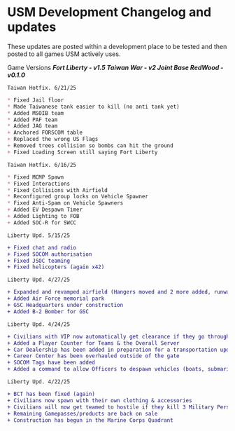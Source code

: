 # **USM Development Changelog and updates**

These updates are posted within a development place to be tested and then posted to all games USM actively uses.

Game Versions
***Fort Liberty - v1.5 Taiwan War - v2 Joint Base RedWood - v0.1.0***

`Taiwan Hotfix. 6/21/25`
```md
* Fixed Jail floor
* Made Taiwanese tank easier to kill (no anti tank yet)
* Added MSOIB team
* Added PAF team
* Added JAG team
+ Anchored FORSCOM table
+ Replaced the wrong US Flags
+ Removed trees collision so bombs can hit the ground
+ Fixed Loading Screen still saying Fort Liberty
```

`Taiwan Hotfix. 6/16/25`
```md
* Fixed MCMP Spawn
* Fixed Interactions
* Fixed Collisions with Airfield
* Reconfigured group locks on Vehicle Spawner
* Fixed Anti-Spam on Vehicle Spawners
+ Added EV Despawn Timer
+ Added Lighting to FOB
+ Added SOC-R for SWCC
```

`Liberty Upd. 5/15/25`
```diff
+ Fixed chat and radio
+ Fixed SOCOM authorisation
+ Fixed JSOC teaming
+ Fixed helicopters (again x42)
```

`Liberty Upd. 4/27/25`
```diff
+ Expanded and revamped airfield (Hangers moved and 2 more added, runways extended, taxi lanes updated)
+ Added Air Force memorial park
+ GSC Headquarters under construction
+ Added B-2 Bomber for GSC
```

`Liberty Upd. 4/24/25`
```diff
+ Civilians with VIP now automatically get clearance if they go through the VIP lane
+ Added a Player Counter for Teams & the Overall Server
+ Car Dealership has been added in preparation for a transportation update
+ Career Center has been overhauled outside of the gate
+ SOCOM Tags have been added
+ Added a command to allow Officers to despawn vehicles (boats, submarines, cars)
```

`Liberty Upd. 4/22/25`
```diff
+ BCT has been fixed (again)
+ Civilians now spawn with their own clothing & accessories
+ Civilians will now get teamed to hostile if they kill 3 Military Personnel
+ Remaining Gamepasses/products are back on sale
+ Construction has begun in the Marine Corps Quadrant
```
